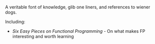 A veritable font of knowledge, glib one liners, and references to
wiener dogs.

Including:

* *Six Easy Pieces on Functional Programming* - On what makes FP
   interesting and worth learning
